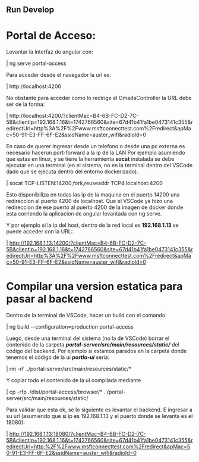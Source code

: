 ## Run Develop

# Portal de Acceso:

Levantar la interfaz de angular con:

| ng serve portal-access


Para acceder desde el navegador la url es:

| http://localhost:4200

No obstante para acceder como lo redirige el OmadaController la URL debe ser de la forma:

| http://localhost:4200/?clientMac=B4-6B-FC-D2-7C-5B&clientIp=192.168.1.16&t=1742766560&site=67d41b41fa1be0473141c355&redirectUrl=http%3A%2F%2Fwww.msftconnecttest.com%2Fredirect&apMac=50-91-E3-FF-6F-E2&ssidName=auster_wifi&radioId=0

En caso de querer ingresar desde un telefono o desde una pc externa es necesario hacerun port-forward a la ip de la LAN
Por ejemplo asumiendo que estas en linux, y se tiene la herramienta **socat** instalada se debe ejecutar en una terminal (en el sistema, no en la terminal dentro del VSCode dado que se ejecuta dentro del entorno dockerizado).

| socat TCP-LISTEN:14200,fork,reuseaddr TCP4:localhost:4200

Esto disponibiliza en todas las ip de la maquina en el puerto 14200 una redireccion al puerto 4200 de localhost. Que el VSCode ya hizo una redireccion de ese puerto al puerto 4200 de la imagen de docker donde esta corriendo la aplicacion de angular levantada con ng serve.

Y por ejemplo si la ip del host, dentro de la red local es **192.168.1.13** se puede acceder con la URL:

| http://192.168.1.13:14200/?clientMac=B4-6B-FC-D2-7C-5B&clientIp=192.168.1.16&t=1742766560&site=67d41b41fa1be0473141c355&redirectUrl=http%3A%2F%2Fwww.msftconnecttest.com%2Fredirect&apMac=50-91-E3-FF-6F-E2&ssidName=auster_wifi&radioId=0

# Compilar una version estatica para pasar al backend

Dentro de la terminal de VSCode, hacer un build con el comando:

| ng build --configuration=production portal-access

Luego, desde una terminal del sistema (no la de VSCode) borrar el contenido de la carpeta ***portal-server/src/main/resources/static/*** del código del backend.
Por ejemplo si estamos parados en la carpeta donde tenemos el código de la ui ***portla-ui*** seria:

| rm -rf ../portal-server/src/main/resources/static/*

Y copiar todo el contenido de la ui compilada mediante

| cp -rfp ./dist/portal-access/browser/* ../portal-server/src/main/resources/static/

Para validar que esta ok, se lo siguiente es levantar el backend.
E ingresar a su url (asumiendo que si ip es 192.168.1.13 y el puerto donde se levanta es el 18080):

| http://192.168.1.13:18080/?clientMac=B4-6B-FC-D2-7C-5B&clientIp=192.168.1.16&t=1742766560&site=67d41b41fa1be0473141c355&redirectUrl=http:%2F%2Fwww.msftconnecttest.com%2Fredirect&apMac=50-91-E3-FF-6F-E2&ssidName=auster_wifi&radioId=0